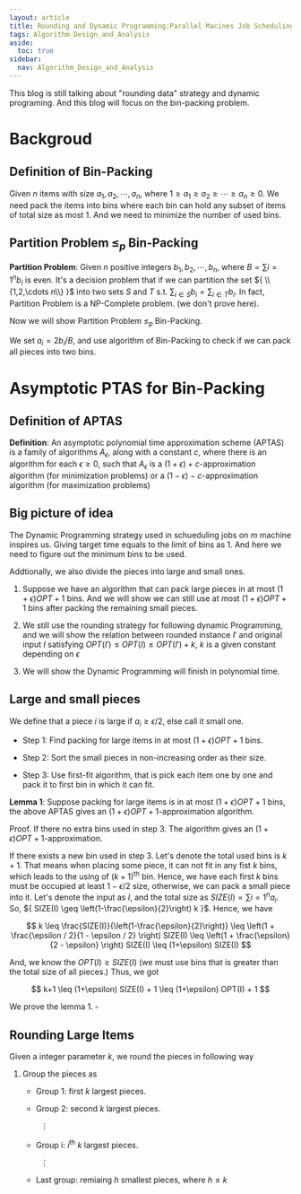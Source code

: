 ```yaml
---
layout: article
title: Rounding and Dynamic Programming:Parallel Macines Job Scheduling
tags: Algorithm_Design_and_Analysis
aside:
  toc: true
sidebar:
  nav: Algorithm_Design_and_Analysis
---
```


This blog is still talking about "rounding data" strategy and dynamic programing. And this blog will focus on the bin-packing problem.

<!--more-->

# Backgroud

## Definition of Bin-Packing

Given ${ n }$ items with size ${ a_1,a_2,\cdots,a_n }$, where ${ 1 \geq a_1 \geq a_2 \geq \cdots \geq a_n \geq 0 }$. We need pack the items into bins where each bin can hold any subset of items of total size as most ${ 1 }$. And we need to minimize the number of used bins.

## Partition Problem ${ \leq_p }$ Bin-Packing

<b>Partition Problem</b>: Given ${ n }$ positive integers ${ b_1,b_2,\cdots, b_n }$, where ${ B = \sum{i=1}^n b_i  }$ is even. It's a decision problem that if we can partition the set ${ \\{1,2,\cdots n\\} }$ into two sets ${ S }$ and ${ T }$ s.t. ${ \sum_{i\in S} b_i = \sum_{i\in T} b_i}$. In fact, Partition Problem is a NP-Complete problem. (we don't prove here).

Now we will show Partition Problem ${ \leq_p }$ Bin-Packing.

We set ${ a_i = 2b_i /B }$, and use algorithm of Bin-Packing to check if we can pack all pieces into two bins.

# Asymptotic PTAS for Bin-Packing

## Definition of APTAS

<b>Definition</b>: An asymptotic polynomial time approximation scheme (APTAS) is a family of algorithms ${ A_{\epsilon} }$, along with a constant ${ c }$, where there is an algorithm for each ${ \epsilon \geq 0}$, such that ${ A_{\epsilon} }$ is a ${(1+\epsilon)+c  }$-approximation algorithm (for minimization problems) or a ${(1-\epsilon)-c  }$-approximation algorithm (for maximization problems)

## Big picture of idea

The Dynamic Programming strategy used in schueduling jobs on ${ m }$ machine inspires us. Giving target time equals to the limit of bins as ${ 1 }$. And here we need to figure out the minimum bins to be used.

Addtionally, we also divide the pieces into large and small ones.

1. Suppose we have an algorithm that can pack large pieces in at most ${ (1+\epsilon)OPT + 1 }$ bins. And we will show we can still use at most ${ (1+\epsilon)OPT + 1 }$ bins after packing the remaining small pieces. 

2. We still use the rounding strategy for following dynamic Programming, and we will show the relation between rounded instance ${ I' }$ and original input ${ I }$ satisfying ${ OPT(I') \leq OPT(I) \leq OPT(I') + k}$, ${ k }$ is a given constant depending on ${ \epsilon }$

3. We will show the Dynamic Programming will finish in polynomial time. 

## Large and small pieces

We define that a piece ${ i }$ is large if ${ a_i \geq \epsilon /2 }$, else call it small one.

* Step 1: Find packing for large items in at most ${ (1+\epsilon)OPT + 1 }$ bins.

* Step 2: Sort the small pieces in non-increasing order as their size.

* Step 3: Use first-fit algorithm, that is pick each item one by one and pack it to first bin in which it can fit.

<b>Lemma 1</b>: Suppose packing for large items is in at most ${ (1+\epsilon)OPT + 1 }$ bins, the above APTAS gives an ${ (1+\epsilon)OPT + 1 }$-approximation algorithm.

Proof. If there no extra bins used in step 3. The algorithm gives an ${ (1+\epsilon)OPT + 1 }$-approximation.

If there exists a new bin used in step 3. Let's denote the total used bins is ${ k+1 }$. That means when placing some piece, it can not fit in any fist ${ k }$ bins, which leads to the using of ${ (k+1)^{\text{th}} }$ bin. Hence, we have each first ${ k }$ bins must be occupied at least ${  1- \epsilon /2}$ size, otherwise, we can pack a small piece into it. Let's denote the input as ${ I }$, and the total size as ${ SIZE(I) = \sum{i=1}^n a_i }$. So, ${ SIZE(I) \geq \left(1-\frac{\epsilon}{2}\right) k  }$. Hence, we have 

<center>$$
 k \leq \frac{SIZE(I)}{\left(1-\frac{\epsilon}{2}\right)} \leq \left(1 + \frac{\epsilon / 2}{1 - \epsilon / 2} \right) SIZE(I) \leq \left(1 + \frac{\epsilon}{2 - \epsilon} \right) SIZE(I) \leq (1+\epsilon) SIZE(I)
$$</center>

And, we know the ${ OPT(I) \geq SIZE(I) }$ (we must use bins that is greater than the total size of all pieces.) Thus, we got 

<center>$$
k+1 \leq (1+\epsilon) SIZE(I) + 1 \leq (1+\epsilon) OPT(I) + 1
$$</center>

We prove the lemma 1. ${ \square }$

## Rounding Large Items

Given a integer parameter ${ k }$, we round the pieces in following way

1. Group the pieces as 
    
    * Group 1: first ${ k }$ largest pieces.

    * Group 2: second ${ k }$ largest pieces.

     &emsp;&emsp; ${ \vdots }$

    * Group i: ${ i^{\text{th}} }$ ${ k }$ largest pieces.

     &emsp;&emsp; ${ \vdots }$

    * Last group: remiaing ${ h }$ smallest pieces, where ${ h \leq k }$


